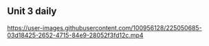 ## Unit 3 daily


https://user-images.githubusercontent.com/100956128/225050685-03d18425-2652-4715-84e9-28052f3fd12c.mp4

